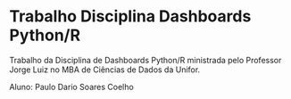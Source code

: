 # Trabalho Disciplina Dashboards Python/R
Trabalho da Disciplina de Dashboards Python/R ministrada pelo Professor Jorge Luiz no MBA de Ciências de Dados da Unifor.<p> Aluno: Paulo Dario Soares Coelho
